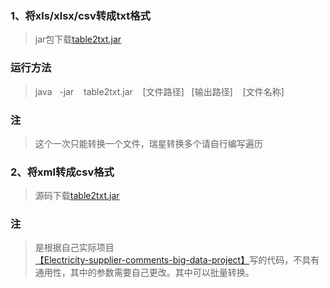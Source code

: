 ### 1、将xls/xlsx/csv转成txt格式
>jar包下载[table2txt.jar](https://github.com/jChanJi/dataFilter/tree/master/table2txt)
### 运行方法
>java &nbsp;&nbsp;-jar  &nbsp;&nbsp;  table2txt.jar  &nbsp;&nbsp;  [文件路径]    &nbsp;&nbsp;[输出路径]  &nbsp;&nbsp;  [文件名称]

### 注
>这个一次只能转换一个文件，瑞星转换多个请自行编写遍历

### 2、将xml转成csv格式
>源码下载[table2txt.jar](https://github.com/jChanJi/dataFilter/tree/master/xml2csv)

### 注
>是根据自己实际项目[【Electricity-supplier-comments-big-data-project】](https://github.com/jChanJi/Electricity-supplier-comments-big-data-project)写的代码，不具有通用性，其中的参数需要自己更改。其中可以批量转换。
